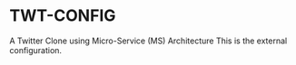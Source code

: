 # TWT-CONFIG
A Twitter Clone using Micro-Service (MS) Architecture
This is the external configuration. 

